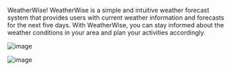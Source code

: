 WeatherWise!
WeatherWise is a simple and intuitive weather forecast system that provides users with current weather information and forecasts for the next five days. 
With WeatherWise, you can stay informed about the weather conditions in your area and plan your activities accordingly.

![image](https://github.com/Shraddha16092002/Weather-Forecast/assets/93763789/fd6870fa-d4c3-47ef-ae1a-aba6e8e093c8)

![image](https://github.com/Shraddha16092002/Weather-Forecast/assets/93763789/3a024e49-e403-4d18-b2c7-237211b74a78)
